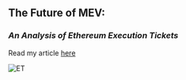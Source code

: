 ## The Future of MEV: 

### _An Analysis of Ethereum Execution Tickets_

Read my article [here](https://jonahb.xyz/Execution-Tickets/The_Future_of_MEV.pdf)

![ET](https://github.com/jonahb27/Execution-Tickets/assets/30469993/74909bd5-a6c8-4e16-94fd-0e85aef3135f)


